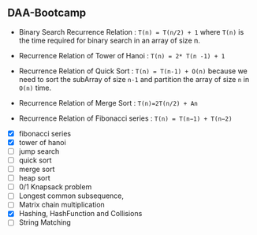 ##  DAA-Bootcamp

* Binary Search Recurrence Relation : `T(n) = T(n/2) + 1` 
where `T(n)` is the time required for binary search in an array of size n.

*  Recurrence Relation of Tower of Hanoi : `T(n) = 2* T(n -1) + 1`

* Recurrence Relation of Quick Sort : `T(n) = T(n-1) + O(n)`
because we need to sort the subArray of size `n-1` and partition the array of size `n` in
`O(n)` time.

* Recurrence Relation of Merge Sort : `T(n)=2T(n/2) + An`

* Recurrence Relation of Fibonacci series : `T(n) = T(n−1) + T(n−2)`


- [X] fibonacci series
- [X] tower of hanoi
- [ ] jump search
- [ ] quick sort
- [ ] merge sort
- [ ] heap sort
- [ ] 0/1 Knapsack problem 
- [ ] Longest common subsequence,
- [ ] Matrix chain multiplication
- [X] Hashing, HashFunction and Collisions
- [ ] String Matching